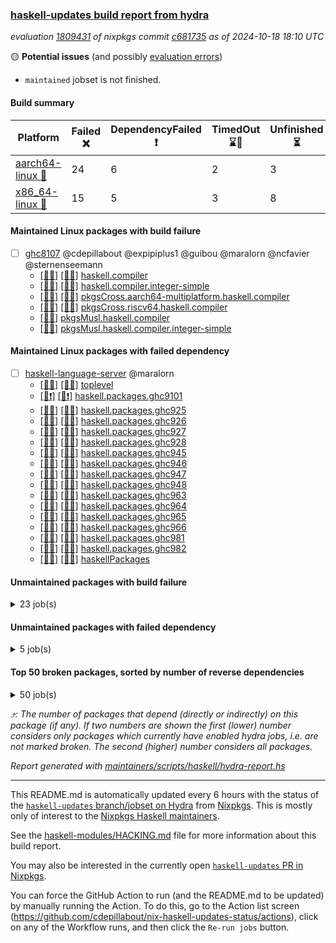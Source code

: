 ### [haskell-updates build report from hydra](https://hydra.nixos.org/jobset/nixpkgs/haskell-updates)
*evaluation [1809431](https://hydra.nixos.org/eval/1809431) of nixpkgs commit [c681735](https://github.com/NixOS/nixpkgs/commits/c681735bf737b461637da8c6e8897583eb605596) as of 2024-10-18 18:10 UTC*

🟡 **Potential issues** (and possibly [evaluation errors](https://hydra.nixos.org/jobset/nixpkgs/haskell-updates))
  * `maintained` jobset is not finished.

#### Build summary

 | Platform | Failed ❌ | DependencyFailed ❗ | TimedOut ⌛🚫 | Unfinished ⏳ | Success ✅ | 
 | --- | --- | --- | --- | --- | --- | 
 | [aarch64-linux 📱](https://hydra.nixos.org/eval/1809431?filter=.aarch64-linux) | 24 | 6 | 2 | 3 | 6578 | 
 | [x86_64-linux 🐧](https://hydra.nixos.org/eval/1809431?filter=.x86_64-linux) | 15 | 5 | 3 | 8 | 6627 | 
#### Maintained Linux packages with build failure
- [ ] [ghc8107](https://hydra.nixos.org/eval/1809431?filter=ghc8107) @cdepillabout @expipiplus1 @guibou @maralorn @ncfavier @sternenseemann
  - [[📱✅]](https://hydra.nixos.org/build/275143137) [[🐧✅]](https://hydra.nixos.org/build/275133413) [haskell.compiler](https://hydra.nixos.org/eval/1809431?filter=haskell.compiler.ghc8107)
  - [[📱✅]](https://hydra.nixos.org/build/275137041) [[🐧✅]](https://hydra.nixos.org/build/275133928) [haskell.compiler.integer-simple](https://hydra.nixos.org/eval/1809431?filter=haskell.compiler.integer-simple.ghc8107)
  - [[📱✅]](https://hydra.nixos.org/build/275141601) [[🐧✅]](https://hydra.nixos.org/build/275141099) [pkgsCross.aarch64-multiplatform.haskell.compiler](https://hydra.nixos.org/eval/1809431?filter=pkgsCross.aarch64-multiplatform.haskell.compiler.ghc8107)
  - [[📱❌]](https://hydra.nixos.org/build/275134278) [[🐧❌]](https://hydra.nixos.org/build/275143167) [pkgsCross.riscv64.haskell.compiler](https://hydra.nixos.org/eval/1809431?filter=pkgsCross.riscv64.haskell.compiler.ghc8107)
  -  [[🐧✅]](https://hydra.nixos.org/build/275140069) [pkgsMusl.haskell.compiler](https://hydra.nixos.org/eval/1809431?filter=pkgsMusl.haskell.compiler.ghc8107)
  -  [[🐧✅]](https://hydra.nixos.org/build/275133022) [pkgsMusl.haskell.compiler.integer-simple](https://hydra.nixos.org/eval/1809431?filter=pkgsMusl.haskell.compiler.integer-simple.ghc8107)
#### Maintained Linux packages with failed dependency
- [ ] [haskell-language-server](https://hydra.nixos.org/eval/1809431?filter=haskell-language-server) @maralorn
  - [[📱✅]](https://hydra.nixos.org/build/275143224) [[🐧✅]](https://hydra.nixos.org/build/275145126) [toplevel](https://hydra.nixos.org/eval/1809431?filter=haskell-language-server)
  - [[📱❗]](https://hydra.nixos.org/build/275522624) [[🐧❗]](https://hydra.nixos.org/build/275522643) [haskell.packages.ghc9101](https://hydra.nixos.org/eval/1809431?filter=haskell.packages.ghc9101.haskell-language-server)
  - [[📱✅]](https://hydra.nixos.org/build/275134753) [[🐧✅]](https://hydra.nixos.org/build/275135214) [haskell.packages.ghc925](https://hydra.nixos.org/eval/1809431?filter=haskell.packages.ghc925.haskell-language-server)
  - [[📱✅]](https://hydra.nixos.org/build/275142274) [[🐧✅]](https://hydra.nixos.org/build/275135511) [haskell.packages.ghc926](https://hydra.nixos.org/eval/1809431?filter=haskell.packages.ghc926.haskell-language-server)
  - [[📱✅]](https://hydra.nixos.org/build/275133987) [[🐧✅]](https://hydra.nixos.org/build/275140445) [haskell.packages.ghc927](https://hydra.nixos.org/eval/1809431?filter=haskell.packages.ghc927.haskell-language-server)
  - [[📱✅]](https://hydra.nixos.org/build/275138048) [[🐧✅]](https://hydra.nixos.org/build/275140557) [haskell.packages.ghc928](https://hydra.nixos.org/eval/1809431?filter=haskell.packages.ghc928.haskell-language-server)
  - [[📱✅]](https://hydra.nixos.org/build/275137201) [[🐧✅]](https://hydra.nixos.org/build/275140213) [haskell.packages.ghc945](https://hydra.nixos.org/eval/1809431?filter=haskell.packages.ghc945.haskell-language-server)
  - [[📱✅]](https://hydra.nixos.org/build/275146481) [[🐧✅]](https://hydra.nixos.org/build/275133961) [haskell.packages.ghc946](https://hydra.nixos.org/eval/1809431?filter=haskell.packages.ghc946.haskell-language-server)
  - [[📱✅]](https://hydra.nixos.org/build/275146574) [[🐧✅]](https://hydra.nixos.org/build/275142399) [haskell.packages.ghc947](https://hydra.nixos.org/eval/1809431?filter=haskell.packages.ghc947.haskell-language-server)
  - [[📱✅]](https://hydra.nixos.org/build/275143814) [[🐧✅]](https://hydra.nixos.org/build/275137605) [haskell.packages.ghc948](https://hydra.nixos.org/eval/1809431?filter=haskell.packages.ghc948.haskell-language-server)
  - [[📱✅]](https://hydra.nixos.org/build/275133513) [[🐧✅]](https://hydra.nixos.org/build/275140938) [haskell.packages.ghc963](https://hydra.nixos.org/eval/1809431?filter=haskell.packages.ghc963.haskell-language-server)
  - [[📱✅]](https://hydra.nixos.org/build/275137612) [[🐧✅]](https://hydra.nixos.org/build/275138102) [haskell.packages.ghc964](https://hydra.nixos.org/eval/1809431?filter=haskell.packages.ghc964.haskell-language-server)
  - [[📱✅]](https://hydra.nixos.org/build/275135201) [[🐧✅]](https://hydra.nixos.org/build/275146938) [haskell.packages.ghc965](https://hydra.nixos.org/eval/1809431?filter=haskell.packages.ghc965.haskell-language-server)
  - [[📱✅]](https://hydra.nixos.org/build/275136745) [[🐧✅]](https://hydra.nixos.org/build/275137636) [haskell.packages.ghc966](https://hydra.nixos.org/eval/1809431?filter=haskell.packages.ghc966.haskell-language-server)
  - [[📱✅]](https://hydra.nixos.org/build/275139800) [[🐧✅]](https://hydra.nixos.org/build/275136416) [haskell.packages.ghc981](https://hydra.nixos.org/eval/1809431?filter=haskell.packages.ghc981.haskell-language-server)
  - [[📱✅]](https://hydra.nixos.org/build/275138068) [[🐧✅]](https://hydra.nixos.org/build/275134294) [haskell.packages.ghc982](https://hydra.nixos.org/eval/1809431?filter=haskell.packages.ghc982.haskell-language-server)
  - [[📱✅]](https://hydra.nixos.org/build/275134929) [[🐧✅]](https://hydra.nixos.org/build/275138372) [haskellPackages](https://hydra.nixos.org/eval/1809431?filter=haskellPackages.haskell-language-server)
#### Unmaintained packages with build failure
<details><summary>23 job(s) </summary>

- [ ] [[📱❌]](https://hydra.nixos.org/build/275133735) [[🐧❌]](https://hydra.nixos.org/build/275139962) [haskellPackages.phladiprelio-general-datatype](https://hydra.nixos.org/eval/1809431?filter=haskellPackages.phladiprelio-general-datatype)  ⤴️ 3 | 3
- [ ] [[📱❌]](https://hydra.nixos.org/build/275138479) [[🐧❌]](https://hydra.nixos.org/build/275136298) [haskellPackages.ukrainian-phonetics-basic-array](https://hydra.nixos.org/eval/1809431?filter=haskellPackages.ukrainian-phonetics-basic-array)  ⤴️ 2 | 13
- [ ] [[📱❌]](https://hydra.nixos.org/build/275136357) [[🐧❌]](https://hydra.nixos.org/build/275143090) [haskellPackages.phonetic-languages-phonetics-basics](https://hydra.nixos.org/eval/1809431?filter=haskellPackages.phonetic-languages-phonetics-basics)  ⤴️ 2 | 5
- [ ] [[📱❌]](https://hydra.nixos.org/build/275140660) [[🐧❌]](https://hydra.nixos.org/build/275138098) [haskellPackages.phonetic-languages-ukrainian-array](https://hydra.nixos.org/eval/1809431?filter=haskellPackages.phonetic-languages-ukrainian-array)  ⤴️ 1 | 3
- [ ] [[📱❌]](https://hydra.nixos.org/build/275137749) [[🐧✅]](https://hydra.nixos.org/build/275133748) [haskellPackages.nlopt-haskell](https://hydra.nixos.org/eval/1809431?filter=haskellPackages.nlopt-haskell)  ⤴️ 1 | 1
- [ ] [[📱❌]](https://hydra.nixos.org/build/275143790) [[🐧✅]](https://hydra.nixos.org/build/275139212) [haskellPackages.freetype2](https://hydra.nixos.org/eval/1809431?filter=haskellPackages.freetype2)  ⤴️ 0 | 12
- [ ] [[📱❌]](https://hydra.nixos.org/build/275144835) [[🐧✅]](https://hydra.nixos.org/build/275145197) [haskellPackages.hw-simd](https://hydra.nixos.org/eval/1809431?filter=haskellPackages.hw-simd)  ⤴️ 0 | 9
- [ ] [[📱❌]](https://hydra.nixos.org/build/275142569) [[🐧❌]](https://hydra.nixos.org/build/275141793) [haskellPackages.free-alacarte](https://hydra.nixos.org/eval/1809431?filter=haskellPackages.free-alacarte)  ⤴️ 0 | 2
- [ ] [[📱❌]](https://hydra.nixos.org/build/275135619) [[🐧✅]](https://hydra.nixos.org/build/275140417) [haskellPackages.GOST34112012-Hash](https://hydra.nixos.org/eval/1809431?filter=haskellPackages.GOST34112012-Hash) 
- [ ] [[📱❌]](https://hydra.nixos.org/build/275136420) [[🐧✅]](https://hydra.nixos.org/build/275136977) [haskellPackages.HsASA](https://hydra.nixos.org/eval/1809431?filter=haskellPackages.HsASA) 
- [ ] [[📱❌]](https://hydra.nixos.org/build/275145196) [[🐧❌]](https://hydra.nixos.org/build/275141563) [haskellPackages.github-app-token](https://hydra.nixos.org/eval/1809431?filter=haskellPackages.github-app-token) 
- [ ] [[📱❌]](https://hydra.nixos.org/build/275133904) [[🐧❌]](https://hydra.nixos.org/build/275138146) [haskellPackages.harpie](https://hydra.nixos.org/eval/1809431?filter=haskellPackages.harpie) 
- [ ] [[📱❌]](https://hydra.nixos.org/build/275133947) [[🐧❌]](https://hydra.nixos.org/build/275143966) [haskellPackages.json-to-type](https://hydra.nixos.org/eval/1809431?filter=haskellPackages.json-to-type) 
- [ ] [[📱❌]](https://hydra.nixos.org/build/275135926) [[🐧❌]](https://hydra.nixos.org/build/275140771) [haskellPackages.minion-openapi3](https://hydra.nixos.org/eval/1809431?filter=haskellPackages.minion-openapi3) 
- [ ] [[📱❌]](https://hydra.nixos.org/build/275135200) [[🐧❌]](https://hydra.nixos.org/build/275146693) [haskellPackages.mockcat](https://hydra.nixos.org/eval/1809431?filter=haskellPackages.mockcat) 
- [ ] [[📱❌]](https://hydra.nixos.org/build/275139254) [[🐧❌]](https://hydra.nixos.org/build/275145626) [haskellPackages.paseto](https://hydra.nixos.org/eval/1809431?filter=haskellPackages.paseto) 
- [ ] [[📱❌]](https://hydra.nixos.org/build/275141480) [[🐧❌]](https://hydra.nixos.org/build/275144296) [haskellPackages.polysemy-blockfrost](https://hydra.nixos.org/eval/1809431?filter=haskellPackages.polysemy-blockfrost) 
- [ ] [[📱❌]](https://hydra.nixos.org/build/275133911) [[🐧⌛🚫]](https://hydra.nixos.org/build/275134915) [haskellPackages.significant-figures](https://hydra.nixos.org/eval/1809431?filter=haskellPackages.significant-figures) 
- [ ] [[📱❌]](https://hydra.nixos.org/build/275138606) [[🐧✅]](https://hydra.nixos.org/build/275138072) [haskellPackages.simdutf](https://hydra.nixos.org/eval/1809431?filter=haskellPackages.simdutf) 
- [ ] [[📱❌]](https://hydra.nixos.org/build/275134700) [[🐧❌]](https://hydra.nixos.org/build/275140265) [haskellPackages.tasty-flaky](https://hydra.nixos.org/eval/1809431?filter=haskellPackages.tasty-flaky) 
- [ ] [[📱❌]](https://hydra.nixos.org/build/275140675) [[🐧✅]](https://hydra.nixos.org/build/275136232) [haskellPackages.tasty-papi](https://hydra.nixos.org/eval/1809431?filter=haskellPackages.tasty-papi) 
- [ ] [[📱❌]](https://hydra.nixos.org/build/275145464) [[🐧✅]](https://hydra.nixos.org/build/275135779) [haskellPackages.twobitreader](https://hydra.nixos.org/eval/1809431?filter=haskellPackages.twobitreader) 
- [ ] [[📱❌]](https://hydra.nixos.org/build/275144097) [[🐧❌]](https://hydra.nixos.org/build/275135174) [haskellPackages.yggdrasil-schema](https://hydra.nixos.org/eval/1809431?filter=haskellPackages.yggdrasil-schema) 
</details>

#### Unmaintained packages with failed dependency
<details><summary>5 job(s) </summary>

- [ ] [[📱❗]](https://hydra.nixos.org/build/275136451) [[🐧❗]](https://hydra.nixos.org/build/275141544) [haskellPackages.phladiprelio-general-shared](https://hydra.nixos.org/eval/1809431?filter=haskellPackages.phladiprelio-general-shared)  ⤴️ 1 | 1
- [ ] [[📱❗]](https://hydra.nixos.org/build/275135260) [[🐧❗]](https://hydra.nixos.org/build/275146103) [haskellPackages.phladiprelio-ukrainian-shared](https://hydra.nixos.org/eval/1809431?filter=haskellPackages.phladiprelio-ukrainian-shared)  ⤴️ 1 | 1
- [ ] [[📱❗]](https://hydra.nixos.org/build/275132822) [[🐧✅]](https://hydra.nixos.org/build/275133736) [haskellPackages.hmatrix-nlopt](https://hydra.nixos.org/eval/1809431?filter=haskellPackages.hmatrix-nlopt) 
- [ ] [[📱❗]](https://hydra.nixos.org/build/275139154) [[🐧❗]](https://hydra.nixos.org/build/275133109) [haskellPackages.phladiprelio-general-simple](https://hydra.nixos.org/eval/1809431?filter=haskellPackages.phladiprelio-general-simple) 
- [ ] [[📱❗]](https://hydra.nixos.org/build/275139053) [[🐧❗]](https://hydra.nixos.org/build/275133589) [haskellPackages.phladiprelio-ukrainian-simple](https://hydra.nixos.org/eval/1809431?filter=haskellPackages.phladiprelio-ukrainian-simple) 
</details>

#### Top 50 broken packages, sorted by number of reverse dependencies
<details><summary>50 job(s) </summary>

[gogol-core](https://packdeps.haskellers.com/reverse/gogol-core) ⤴️ 184  
[haskell98](https://packdeps.haskellers.com/reverse/haskell98) ⤴️ 152  
[failure](https://packdeps.haskellers.com/reverse/failure) ⤴️ 72  
[enumerator](https://packdeps.haskellers.com/reverse/enumerator) ⤴️ 56  
[connection](https://packdeps.haskellers.com/reverse/connection) ⤴️ 53  
[util](https://packdeps.haskellers.com/reverse/util) ⤴️ 49  
[derive](https://packdeps.haskellers.com/reverse/derive) ⤴️ 48  
[web-routes](https://packdeps.haskellers.com/reverse/web-routes) ⤴️ 43  
[accelerate](https://packdeps.haskellers.com/reverse/accelerate) ⤴️ 42  
[syb-with-class](https://packdeps.haskellers.com/reverse/syb-with-class) ⤴️ 42  
[MonadCatchIO-transformers](https://packdeps.haskellers.com/reverse/MonadCatchIO-transformers) ⤴️ 41  
[TypeCompose](https://packdeps.haskellers.com/reverse/TypeCompose) ⤴️ 41  
[PrimitiveArray](https://packdeps.haskellers.com/reverse/PrimitiveArray) ⤴️ 35  
[crypto-random](https://packdeps.haskellers.com/reverse/crypto-random) ⤴️ 35  
[rank1dynamic](https://packdeps.haskellers.com/reverse/rank1dynamic) ⤴️ 33  
[dual](https://packdeps.haskellers.com/reverse/dual) ⤴️ 32  
[hsp](https://packdeps.haskellers.com/reverse/hsp) ⤴️ 32  
[distributed-static](https://packdeps.haskellers.com/reverse/distributed-static) ⤴️ 31  
[language-ecmascript](https://packdeps.haskellers.com/reverse/language-ecmascript) ⤴️ 31  
[distributed-process](https://packdeps.haskellers.com/reverse/distributed-process) ⤴️ 30  
[iteratee](https://packdeps.haskellers.com/reverse/iteratee) ⤴️ 29  
[polysemy-time](https://packdeps.haskellers.com/reverse/polysemy-time) ⤴️ 29  
[composite-base](https://packdeps.haskellers.com/reverse/composite-base) ⤴️ 28  
[polysemy-resume](https://packdeps.haskellers.com/reverse/polysemy-resume) ⤴️ 28  
[polysemy-conc](https://packdeps.haskellers.com/reverse/polysemy-conc) ⤴️ 27  
[regexpr](https://packdeps.haskellers.com/reverse/regexpr) ⤴️ 27  
[crypto-numbers](https://packdeps.haskellers.com/reverse/crypto-numbers) ⤴️ 25  
[either-unwrap](https://packdeps.haskellers.com/reverse/either-unwrap) ⤴️ 25  
[polysemy-log](https://packdeps.haskellers.com/reverse/polysemy-log) ⤴️ 25  
[HList](https://packdeps.haskellers.com/reverse/HList) ⤴️ 24  
[web-routes-th](https://packdeps.haskellers.com/reverse/web-routes-th) ⤴️ 24  
[Crypto](https://packdeps.haskellers.com/reverse/Crypto) ⤴️ 22  
[crypto-pubkey](https://packdeps.haskellers.com/reverse/crypto-pubkey) ⤴️ 22  
[haskelldb](https://packdeps.haskellers.com/reverse/haskelldb) ⤴️ 22  
[wxdirect](https://packdeps.haskellers.com/reverse/wxdirect) ⤴️ 22  
[BiobaseTypes](https://packdeps.haskellers.com/reverse/BiobaseTypes) ⤴️ 21  
[alg](https://packdeps.haskellers.com/reverse/alg) ⤴️ 21  
[mmsyn2](https://packdeps.haskellers.com/reverse/mmsyn2) ⤴️ 21  
[userid](https://packdeps.haskellers.com/reverse/userid) ⤴️ 21  
[wxc](https://packdeps.haskellers.com/reverse/wxc) ⤴️ 21  
[biocore](https://packdeps.haskellers.com/reverse/biocore) ⤴️ 20  
[reform](https://packdeps.haskellers.com/reverse/reform) ⤴️ 20  
[wxcore](https://packdeps.haskellers.com/reverse/wxcore) ⤴️ 20  
[attoparsec-enumerator](https://packdeps.haskellers.com/reverse/attoparsec-enumerator) ⤴️ 19  
[bytestring-show](https://packdeps.haskellers.com/reverse/bytestring-show) ⤴️ 19  
[cprng-aes](https://packdeps.haskellers.com/reverse/cprng-aes) ⤴️ 19  
[fay](https://packdeps.haskellers.com/reverse/fay) ⤴️ 19  
[harp](https://packdeps.haskellers.com/reverse/harp) ⤴️ 19  
[hsx2hs](https://packdeps.haskellers.com/reverse/hsx2hs) ⤴️ 19  
[incipit](https://packdeps.haskellers.com/reverse/incipit) ⤴️ 19  
</details>


*⤴️: The number of packages that depend (directly or indirectly) on this package (if any). If two numbers are shown the first (lower) number considers only packages which currently have enabled hydra jobs, i.e. are not marked broken. The second (higher) number considers all packages.*

*Report generated with [maintainers/scripts/haskell/hydra-report.hs](https://github.com/NixOS/nixpkgs/blob/haskell-updates/maintainers/scripts/haskell/hydra-report.hs)*


----------------------------------------------------------------------

This README.md is automatically updated every 6 hours with the status of the
[`haskell-updates` branch/jobset on Hydra](https://hydra.nixos.org/jobset/nixpkgs/haskell-updates)
from [Nixpkgs](https://github.com/NixOS/nixpkgs).  This is mostly only of
interest to the [Nixpkgs Haskell maintainers](https://github.com/orgs/NixOS/teams/haskell).

See the
[haskell-modules/HACKING.md](https://github.com/NixOS/nixpkgs/blob/haskell-updates/pkgs/development/haskell-modules/HACKING.md)
file for more information about this build report.

You may also be interested in the currently open
[`haskell-updates` PR in Nixpkgs](https://github.com/nixos/nixpkgs/pulls?q=is%3Apr+is%3Aopen+head%3Ahaskell-updates).

You can force the GitHub Action to run (and the README.md to be updated) by
manually running the Action.  To do this, go to the Action list screen
(https://github.com/cdepillabout/nix-haskell-updates-status/actions),
click on any of the Workflow runs, and then click the `Re-run jobs` button.
